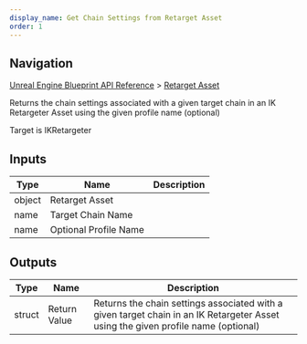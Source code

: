 ```yaml
---
display_name: Get Chain Settings from Retarget Asset
order: 1
---
```

## Navigation

[Unreal Engine Blueprint API Reference](https://dev.epicgames.com/documentation/en-us/unreal-engine/BlueprintAPI) > [Retarget Asset](https://dev.epicgames.com/documentation/en-us/unreal-engine/BlueprintAPI/RetargetAsset)

Returns the chain settings associated with a given target chain in an IK Retargeter Asset using the given profile name (optional)

Target is IKRetargeter

## Inputs

| Type | Name | Description |
| --- | --- | --- |
| object | Retarget Asset |  |
| name | Target Chain Name |  |
| name | Optional Profile Name |  |

## Outputs

| Type | Name | Description |
| --- | --- | --- |
| struct | Return Value | Returns the chain settings associated with a given target chain in an IK Retargeter Asset using the given profile name (optional) |
